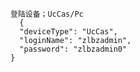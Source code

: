    登陆设备；UcCas/Pc
      {
      "deviceType": "UcCas",
      "loginName": "zlbzadmin",
      "password": "zlbzadmin0"
    }